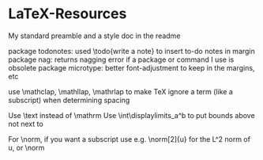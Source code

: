 # LaTeX-Resources
My standard preamble and a style doc in the readme

package todonotes: used \todo{write a note} to insert to-do notes in margin
package nag: returns nagging error if a package or command I use is obsolete
package microtype: better font-adjustment to keep in the margins, etc

use \mathclap, \mathllap, \mathrlap to make TeX ignore a term (like a subscript) when determining spacing

Use \text instead of \mathrm
Use \int\displaylimits_a^b to put bounds above not next to

For \norm, if you want a subscript use e.g. \norm[2]{u} for the L^2 norm of u, or \norm
